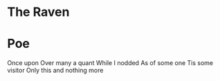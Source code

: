# The Raven
# Poe

Once upon 
Over many a quant 
While I nodded
As of some one
Tis some visitor
Only this and nothing more